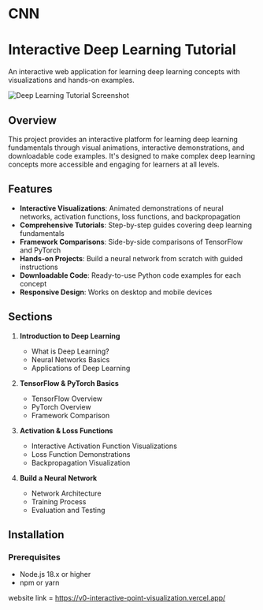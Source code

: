 # CNN
# Interactive Deep Learning Tutorial

An interactive web application for learning deep learning concepts with visualizations and hands-on examples.

![Deep Learning Tutorial Screenshot](/placeholder.svg?height=400&width=800)

## Overview

This project provides an interactive platform for learning deep learning fundamentals through visual animations, interactive demonstrations, and downloadable code examples. It's designed to make complex deep learning concepts more accessible and engaging for learners at all levels.

## Features

- **Interactive Visualizations**: Animated demonstrations of neural networks, activation functions, loss functions, and backpropagation
- **Comprehensive Tutorials**: Step-by-step guides covering deep learning fundamentals
- **Framework Comparisons**: Side-by-side comparisons of TensorFlow and PyTorch
- **Hands-on Projects**: Build a neural network from scratch with guided instructions
- **Downloadable Code**: Ready-to-use Python code examples for each concept
- **Responsive Design**: Works on desktop and mobile devices

## Sections

1. **Introduction to Deep Learning**
   - What is Deep Learning?
   - Neural Networks Basics
   - Applications of Deep Learning

2. **TensorFlow & PyTorch Basics**
   - TensorFlow Overview
   - PyTorch Overview
   - Framework Comparison

3. **Activation & Loss Functions**
   - Interactive Activation Function Visualizations
   - Loss Function Demonstrations
   - Backpropagation Visualization

4. **Build a Neural Network**
   - Network Architecture
   - Training Process
   - Evaluation and Testing

## Installation

### Prerequisites

- Node.js 18.x or higher
- npm or yarn

website link = https://v0-interactive-point-visualization.vercel.app/
